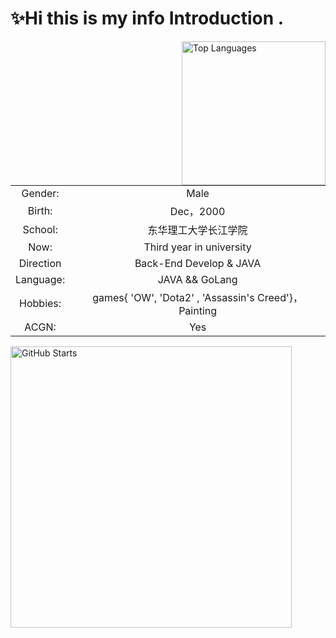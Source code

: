 # ✨Hi this is my info Introduction .

<!--
**9AM751/9AM751** is a ✨ _special_ ✨ repository because its `README.md` (this file) appears on your GitHub profile.

Here are some ideas to get you started:

- 🔭 I’m currently working on ...
- 🌱 I’m currently learning ...
- 👯 I’m looking to collaborate on ...
- 🤔 I’m looking for help with ...
- 💬 Ask me about ...
- 📫 How to reach me: ...
- 😄 Pronouns: ...
- ⚡ Fun fact: ...
-->
<img  width=230px; align="right" src="https://github-readme-stats.vercel.app/api/top-langs/?username=9AM751&hide=pascal,html,CSS" alt="Top Languages"/>

|                       |                                                     |
|:---------------------:|:---------------------------------------------------:|
| Gender:               | Male                                                |
| Birth:                | Dec，2000                                            |
| School:               | 东华理工大学长江学院                                          |
| Now:                  | Third year in university                            |
| Direction             | Back-End Develop & JAVA                               |
| Language:             | JAVA && GoLang                                      |
| Hobbies:              | games{ 'OW', 'Dota2' , 'Assassin's Creed'}，Painting |
| ACGN:                 | Yes    |

<img    width=450px;  src="https://github-readme-stats.vercel.app/api?username=9AM751&show_icons=true&theme=radical&count_private=true&hide_title=true&hide_border=true&include_all_commits=true" alt="GitHub Starts"/> 

